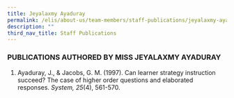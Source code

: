```yaml
---
title: Jeyalaxmy Ayaduray
permalink: /elis/about-us/team-members/staff-publications/jeyalaxmy-ayaduray/
description: ""
third_nav_title: Staff Publications
---
```

### PUBLICATIONS AUTHORED BY MISS JEYALAXMY AYADURAY


1.  Ayaduray, J., &amp; Jacobs, G. M. (1997). Can learner strategy instruction succeed? The case of higher order questions and elaborated responses.&nbsp;<em>System, 25</em>(4), 561-570.